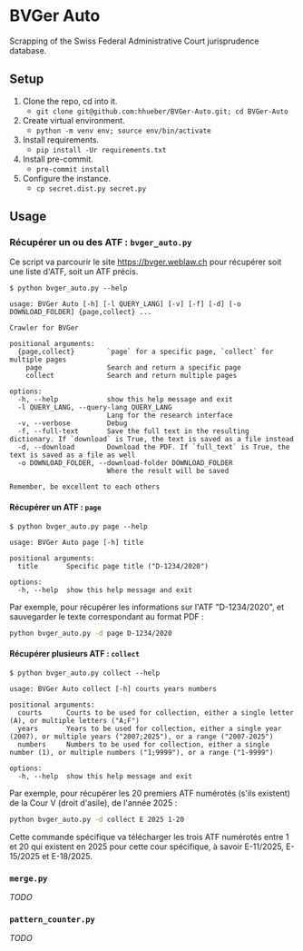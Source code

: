 # BVGer Auto

Scrapping of the Swiss Federal Administrative Court jurisprudence database.

## Setup

1. Clone the repo, cd into it.
    - `git clone git@github.com:hhueber/BVGer-Auto.git; cd BVGer-Auto`
2. Create virtual environment.
    - `python -m venv env; source env/bin/activate`
3. Install requirements.
    - `pip install -Ur requirements.txt`
4. Install pre-commit.
    - `pre-commit install`
5. Configure the instance.
    - `cp secret.dist.py secret.py`

## Usage

### Récupérer un ou des ATF : `bvger_auto.py`

Ce script va parcourir le site https://bvger.weblaw.ch pour récupérer soit une liste d'ATF, soit un ATF précis.

```
$ python bvger_auto.py --help

usage: BVGer Auto [-h] [-l QUERY_LANG] [-v] [-f] [-d] [-o DOWNLOAD_FOLDER] {page,collect} ...

Crawler for BVGer

positional arguments:
  {page,collect}        `page` for a specific page, `collect` for multiple pages
    page                Search and return a specific page
    collect             Search and return multiple pages

options:
  -h, --help            show this help message and exit
  -l QUERY_LANG, --query-lang QUERY_LANG
                        Lang for the research interface
  -v, --verbose         Debug
  -f, --full-text       Save the full text in the resulting dictionary. If `download` is True, the text is saved as a file instead
  -d, --download        Download the PDF. If `full_text` is True, the text is saved as a file as well
  -o DOWNLOAD_FOLDER, --download-folder DOWNLOAD_FOLDER
                        Where the result will be saved

Remember, be excellent to each others
```

#### Récupérer un ATF : `page`

```
$ python bvger_auto.py page --help

usage: BVGer Auto page [-h] title

positional arguments:
  title       Specific page title ("D-1234/2020")

options:
  -h, --help  show this help message and exit
```

Par exemple, pour récupérer les informations sur l'ATF "D-1234/2020", et sauvegarder le texte correspondant au format PDF :

```bash
python bvger_auto.py -d page D-1234/2020
```

#### Récupérer plusieurs ATF : `collect`

```
$ python bvger_auto.py collect --help

usage: BVGer Auto collect [-h] courts years numbers

positional arguments:
  courts      Courts to be used for collection, either a single letter (A), or multiple letters ("A;F")
  years       Years to be used for collection, either a single year (2007), or multiple years ("2007;2025"), or a range ("2007-2025")
  numbers     Numbers to be used for collection, either a single number (1), or multiple numbers ("1;9999"), or a range ("1-9999")

options:
  -h, --help  show this help message and exit
```

Par exemple, pour récupérer les 20 premiers ATF numérotés (s'ils existent) de la Cour V (droit d'asile), de l'année 2025 :

```bash
python bvger_auto.py -d collect E 2025 1-20
```

Cette commande spécifique va télécharger les trois ATF numérotés entre 1 et 20 qui existent en 2025 pour cette cour spécifique, à savoir E-11/2025, E-15/2025 et E-18/2025.

### `merge.py`

_TODO_

### `pattern_counter.py`

_TODO_